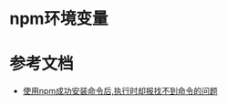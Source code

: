 # npm环境变量

# 参考文档
* [使用npm成功安装命令后,执行时却报找不到命令的问题](http://blog.csdn.net/wirelessqa/article/details/53393248)

